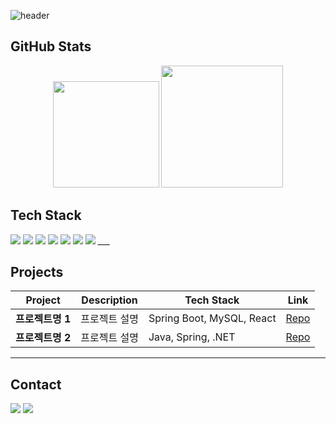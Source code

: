 ![header](https://capsule-render.vercel.app/api?type=venom&color=0:232526,100:414345&height=250&section=header&text=GUNHEE%20CHO&fontSize=50&fontColor=E0E0E0&fontAlignY=50&desc=Backend%20Developer&descAlignY=65&descSize=20)

## GitHub Stats

<div align="center">
  <img src="https://github-readme-stats.vercel.app/api?username=dkqpeo&show_icons=true&theme=tokyonight&hide_border=true&bg_color=1a1b27" height="170"/>
  <img src="https://github-readme-stats.vercel.app/api/top-langs/?username=dkqpeo&layout=compact&theme=tokyonight&hide_border=true&bg_color=1a1b27" height="195"/>
</div>

## Tech Stack

<img src="https://img.shields.io/badge/java-007396?style=lat-square&logo=OpenJDK&logoColor=white"> 
<img src="https://img.shields.io/badge/Spring Boot-6DB33F?style=lat-square&logo=Spring-Boot&logoColor=white"/> 
<img src="https://img.shields.io/badge/Spring Security-6DB33F?style=lat-square&logo=Spring-Security&logoColor=white"/>  
<img src="https://img.shields.io/badge/MySQL-4479A1?style=lat-square&logo=MySQL&logoColor=white"/> 
<img src="https://img.shields.io/badge/Oracle-F80000?style=lat-square&logo=oracle&logoColor=FFF"/> 
<img src="https://img.shields.io/badge/JavaScript-F7DF1E?style=lat-square&logo=JavaScript&logoColor=white"/> 
<img src="https://img.shields.io/badge/Python-3776AB?style=lat-square&logo=Python&logoColor=white"/> 
___

## Projects

| Project | Description | Tech Stack | Link |
|---------|-------------|-----------|------|
| **프로젝트명 1** | 프로젝트 설명 | Spring Boot, MySQL, React | [Repo](링크) |
| **프로젝트명 2** | 프로젝트 설명 | Java, Spring, .NET | [Repo](링크) |
___

## Contact

<a href="mailto:rjsgml0212@gmail.com"><img src="https://img.shields.io/badge/Gmail-EA4335?style=for-the-badge&logo=Gmail&logoColor=white"/></a>
<a href="https://velog.io/@lan0184/posts"><img src="https://img.shields.io/badge/Blog-FF5722?style=for-the-badge&logo=Blogger&logoColor=white"/></a>
<br/><br/>
